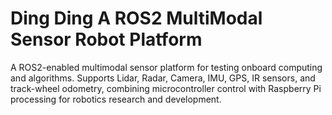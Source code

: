 # Ding Ding A ROS2 MultiModal Sensor Robot Platform
A ROS2-enabled multimodal sensor platform for testing onboard computing and algorithms. Supports Lidar, Radar, Camera, IMU, GPS, IR sensors, and track-wheel odometry, combining microcontroller control with Raspberry Pi processing for robotics research and development.

